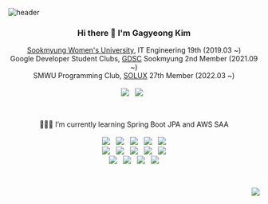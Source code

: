 ![header](https://capsule-render.vercel.app/api?type=waving&color=0:fbc7d4,100:80d0f0&height=130&section=header&text=GaGa-Kim&fontSize=30&fontAlign=90&fontAlignY=27&fontColor=f7f5f5&animation=fadeIn)

<h3 align="center">Hi there 👋 <b>I'm Gagyeong Kim</b> </h3>
<p align="center">
  <a href="https://www.sookmyung.ac.kr/sookmyungkr/index.do">Sookmyung Women's University</a>, IT Engineering 19th (2019.03 ~) <br>
  Google Developer Student Clubs, <a href="https://sites.google.com/view/dsc-sookmyung/home">GDSC</a> Sookmyung 2nd Member (2021.09 ~) <br>
  SMWU Programming Club, <a href="https://solux.tistory.com/">SOLUX</a> 27th Member (2022.03 ~) <br><br>
  <a href="mailto:wn8925@sookmyung.ac.kr"><img src="https://img.shields.io/badge/Gmail-d14836?style=flat-square&logo=Gmail&logoColor=white"/></a> &nbsp 
  <a href="https://gaga-kim.tistory.com/"><img src="https://img.shields.io/badge/Tech blog-black?style=flat-square&logo=Github&logoColor=write"/></a> &nbsp 
</p>
<br>

<p align="center">
  👩🏻‍💻 I’m currently learning Spring Boot JPA and AWS SAA
  <br><br>
  <img src="https://img.shields.io/badge/Python-3766AB?style=flat-square&logo=Python&logoColor=white"/> &nbsp  
  <img src="https://img.shields.io/badge/Java-007396?style=flat-square&logo=Java&logoColor=white"/> &nbsp 
  <img src="https://img.shields.io/badge/HTML5-E34F26?style=flat-square&logo=HTML5&logoColor=white"/> &nbsp  
  <img src="https://img.shields.io/badge/CSS3-1572B6?style=flat-square&logo=CSS3&logoColor=white"/> &nbsp  
  <img src="https://img.shields.io/badge/JavaScript-F7DF1E?style=flat-square&logo=JavaScript&logoColor=black"/> 
  <br>
  <img src="https://img.shields.io/badge/Spring-6DB33F?style=flat-square&logo=Spring&logoColor=white"/> &nbsp 
  <img src="https://img.shields.io/badge/Spring Boot-6DB33F?style=flat-square&logo=Spring Boot&logoColor=white"/> &nbsp 
  <img src="https://img.shields.io/badge/Node.js-339933?style=flat-square&logo=Node.js&logoColor=white"/> &nbsp 
  <img src="https://img.shields.io/badge/React-61DAFB?style=flat-square&logo=React&logoColor=black"/> &nbsp 
  <img src="https://img.shields.io/badge/Android-3DDC84?style=flat-square&logo=Android&logoColor=white"/>   
  <br>
  <img src="https://img.shields.io/badge/Firebase-FFCA28?style=flat-square&logo=firebase&logoColor=white"/> &nbsp 
  <img src="https://img.shields.io/badge/Amazon AWS-232F3E?style=flat-square&logo=Amazon AWS&logoColor=white"/> &nbsp 
  <img src="https://img.shields.io/badge/Google Cloud-4285F4?style=flat-square&logo=Google Cloud&logoColor=white"/> &nbsp 
  <img src="https://img.shields.io/badge/MongoDB-47A248?style=flat-square&logo=MongoDB&logoColor=white"/>
  <!--
  <br>
  <img src="https://img.shields.io/badge/Slack-4A154B?style=flat-square&logo=Slack&logoColor=white"/></a> &nbsp 
  <img src="https://img.shields.io/badge/Notion-000000?style=flat-square&logo=Notion&logoColor=white"/></a> &nbsp 
  <img src="https://img.shields.io/badge/Trello-0052CC?style=flat-square&logo=Trello&logoColor=white"/></a> &nbsp 
   -->
</p>
<br>
<p align="right">
  <a href="https://hits.seeyoufarm.com"><img src="https://hits.seeyoufarm.com/api/count/incr/badge.svg?url=https%3A%2F%2Fgithub.com%2FGaGa-Kim&count_bg=%235DBBD9&title_bg=%235DBBD9&icon=github.svg&icon_color=%23FFFFFF&title=&edge_flat=false"/></a>
</p>
<!-- 깃허브, 백준 주석처리
|GitHub|solved.ac|
|:-:|:-:|
|<img src="https://github-readme-stats.vercel.app/api?username=GaGa-Kim&theme=graywhite&show_icons=true"/>|<img src="http://mazassumnida.wtf/api/v2/generate_badge?boj=wn8925">| 
-->
